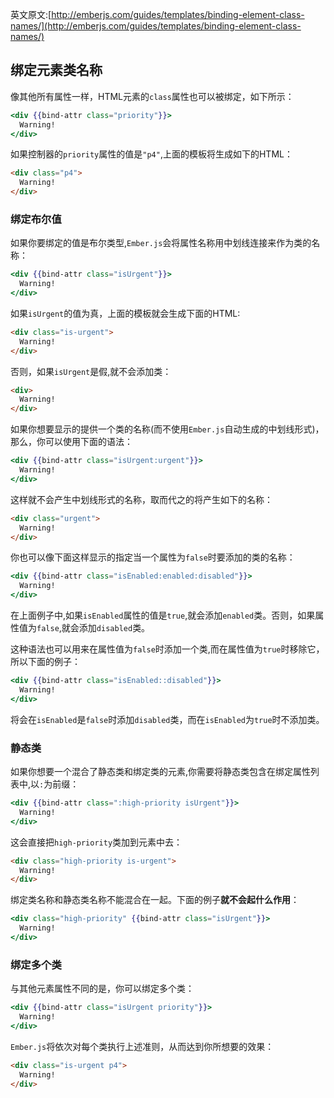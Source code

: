 英文原文:[http://emberjs.com/guides/templates/binding-element-class-names/](http://emberjs.com/guides/templates/binding-element-class-names/)

## 绑定元素类名称

像其他所有属性一样，HTML元素的`class`属性也可以被绑定，如下所示：

```handlebars
<div {{bind-attr class="priority"}}>
  Warning!
</div>
```

如果控制器的`priority`属性的值是`"p4"`,上面的模板将生成如下的HTML：

```html
<div class="p4">
  Warning!
</div>
```

### 绑定布尔值

如果你要绑定的值是布尔类型,`Ember.js`会将属性名称用中划线连接来作为类的名称：

```handlebars
<div {{bind-attr class="isUrgent"}}>
  Warning!
</div>
```

如果`isUrgent`的值为真，上面的模板就会生成下面的HTML:

```html
<div class="is-urgent">
  Warning!
</div>
```

否则，如果`isUrgent`是假,就不会添加类：

```html
<div>
  Warning!
</div>
```

如果你想要显示的提供一个类的名称(而不使用`Ember.js`自动生成的中划线形式)，那么，你可以使用下面的语法：

```handlebars
<div {{bind-attr class="isUrgent:urgent"}}>
  Warning!
</div>
```

这样就不会产生中划线形式的名称，取而代之的将产生如下的名称：

```html
<div class="urgent">
  Warning!
</div>
```

你也可以像下面这样显示的指定当一个属性为`false`时要添加的类的名称：

```handlebars
<div {{bind-attr class="isEnabled:enabled:disabled"}}>
  Warning!
</div>
```

在上面例子中,如果`isEnabled`属性的值是`true`,就会添加`enabled`类。否则，如果属性值为`false`,就会添加`disabled`类。

这种语法也可以用来在属性值为`false`时添加一个类,而在属性值为`true`时移除它，所以下面的例子：

```handlebars
<div {{bind-attr class="isEnabled::disabled"}}>
  Warning!
</div>
```

将会在`isEnabled`是`false`时添加`disabled`类，而在`isEnabled`为`true`时不添加类。

### 静态类

如果你想要一个混合了静态类和绑定类的元素,你需要将静态类包含在绑定属性列表中,以`:`为前缀：

```handlebars
<div {{bind-attr class=":high-priority isUrgent"}}>
  Warning!
</div>
```

这会直接把`high-priority`类加到元素中去：

```html
<div class="high-priority is-urgent">
  Warning!
</div>
```

绑定类名称和静态类名称不能混合在一起。下面的例子**就不会起什么作用**：

```handlebars
<div class="high-priority" {{bind-attr class="isUrgent"}}>
  Warning!
</div>
```

### 绑定多个类

与其他元素属性不同的是，你可以绑定多个类：

```handlebars
<div {{bind-attr class="isUrgent priority"}}>
  Warning!
</div>
```

`Ember.js`将依次对每个类执行上述准则，从而达到你所想要的效果：

```html
<div class="is-urgent p4">
  Warning!
</div>
```

